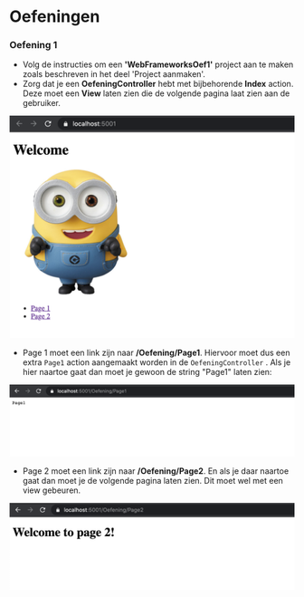 # Oefeningen

### **Oefening 1**

* Volg de instructies om een **'WebFrameworksOef1'** project aan te maken zoals beschreven in het deel 'Project aanmaken'.
* Zorg dat je een **OefeningController** hebt met bijbehorende **Index** action. Deze moet een **View** laten zien die de volgende pagina laat zien aan de gebruiker. 

![](.gitbook/assets/screenshot-2020-09-17-at-20.44.51.png)

* Page 1 moet een link zijn naar **/Oefening/Page1**. Hiervoor moet dus een extra `Page1` action aangemaakt worden in de `OefeningController` . Als je hier naartoe gaat dan moet je gewoon de string "Page1" laten zien:

![](.gitbook/assets/screenshot-2020-09-17-at-20.47.18.png)

* Page 2 moet een link zijn naar **/Oefening/Page2**. En als je daar naartoe gaat dan moet je de volgende pagina laten zien. Dit moet wel met een view gebeuren.

![](.gitbook/assets/screenshot-2020-09-17-at-20.49.12.png)

